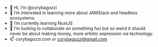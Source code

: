 - 👋 Hi, I’m @corybagozzi
- 👀 I’m interested in learning more about JAMStack and headless ecosystems.
- 🌱 I’m currently learning NuxtJS
- 💞️ I’m looking to collaborate on something fun but so weird it should never be about making money, more artistic expression via technology.
- 📫 corybagozzi.com or corybagozzi@gmail.com

<!---
corybagozzi/corybagozzi is a ✨ special ✨ repository because its `README.md` (this file) appears on your GitHub profile.
You can click the Preview link to take a look at your changes.
--->
